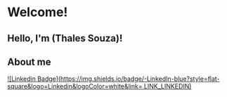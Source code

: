 # Welcome!

 

## Hello, I'm (Thales Souza)!

 


 

## About me

[![Linkedin Badge](https://img.shields.io/badge/-LinkedIn-blue?style=flat-square&logo=Linkedin&logoColor=white&link= LINK_LINKEDIN)](https://www.linkedin.com/in/thales-ssouza/)


